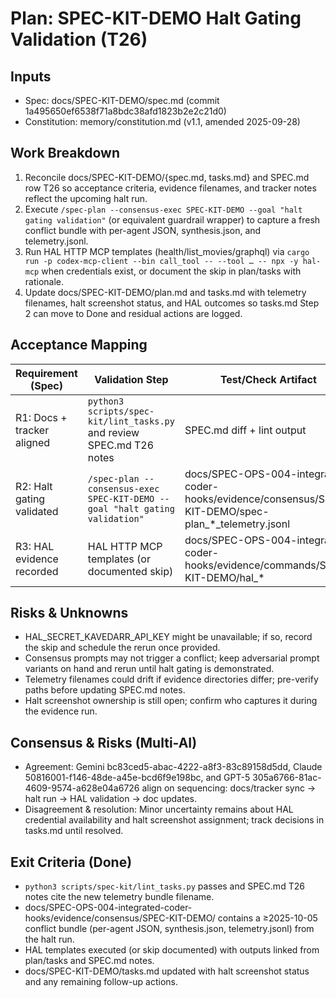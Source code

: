 # Plan: SPEC-KIT-DEMO Halt Gating Validation (T26)
## Inputs
- Spec: docs/SPEC-KIT-DEMO/spec.md (commit 1a495650ef6538f71a8bdc38afd1823b2e2c21d0)
- Constitution: memory/constitution.md (v1.1, amended 2025-09-28)

## Work Breakdown
1. Reconcile docs/SPEC-KIT-DEMO/{spec.md, tasks.md} and SPEC.md row T26 so acceptance criteria, evidence filenames, and tracker notes reflect the upcoming halt run.
2. Execute `/spec-plan --consensus-exec SPEC-KIT-DEMO --goal "halt gating validation"` (or equivalent guardrail wrapper) to capture a fresh conflict bundle with per-agent JSON, synthesis.json, and telemetry.jsonl.
3. Run HAL HTTP MCP templates (health/list_movies/graphql) via `cargo run -p codex-mcp-client --bin call_tool -- --tool … -- npx -y hal-mcp` when credentials exist, or document the skip in plan/tasks with rationale.
4. Update docs/SPEC-KIT-DEMO/plan.md and tasks.md with telemetry filenames, halt screenshot status, and HAL outcomes so tasks.md Step 2 can move to Done and residual actions are logged.

## Acceptance Mapping
| Requirement (Spec) | Validation Step | Test/Check Artifact |
| --- | --- | --- |
| R1: Docs + tracker aligned | `python3 scripts/spec-kit/lint_tasks.py` and review SPEC.md T26 notes | SPEC.md diff + lint output |
| R2: Halt gating validated | `/spec-plan --consensus-exec SPEC-KIT-DEMO --goal "halt gating validation"` | docs/SPEC-OPS-004-integrated-coder-hooks/evidence/consensus/SPEC-KIT-DEMO/spec-plan_*_telemetry.jsonl |
| R3: HAL evidence recorded | HAL HTTP MCP templates (or documented skip) | docs/SPEC-OPS-004-integrated-coder-hooks/evidence/commands/SPEC-KIT-DEMO/hal_* |

## Risks & Unknowns
- HAL_SECRET_KAVEDARR_API_KEY might be unavailable; if so, record the skip and schedule the rerun once provided.
- Consensus prompts may not trigger a conflict; keep adversarial prompt variants on hand and rerun until halt gating is demonstrated.
- Telemetry filenames could drift if evidence directories differ; pre-verify paths before updating SPEC.md notes.
- Halt screenshot ownership is still open; confirm who captures it during the evidence run.

## Consensus & Risks (Multi-AI)
- Agreement: Gemini bc83ced5-abac-4222-a8f3-83c89158d5dd, Claude 50816001-f146-48de-a45e-bcd6f9e198bc, and GPT-5 305a6766-81ac-4609-9574-a628e04a6726 align on sequencing: docs/tracker sync → halt run → HAL validation → doc updates.
- Disagreement & resolution: Minor uncertainty remains about HAL credential availability and halt screenshot assignment; track decisions in tasks.md until resolved.

## Exit Criteria (Done)
- `python3 scripts/spec-kit/lint_tasks.py` passes and SPEC.md T26 notes cite the new telemetry bundle filename.
- docs/SPEC-OPS-004-integrated-coder-hooks/evidence/consensus/SPEC-KIT-DEMO/ contains a ≥2025-10-05 conflict bundle (per-agent JSON, synthesis.json, telemetry.jsonl) from the halt run.
- HAL templates executed (or skip documented) with outputs linked from plan/tasks and SPEC.md notes.
- docs/SPEC-KIT-DEMO/tasks.md updated with halt screenshot status and any remaining follow-up actions.

